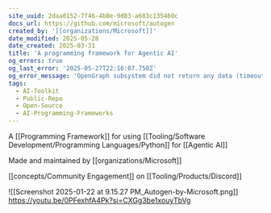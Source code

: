 ```yaml
---
site_uuid: 2daa0152-7f46-4b8e-9d83-a683c135460c
docs_url: https://github.com/microsoft/autogen
created_by: '[[organizations/Microsoft]]'
date_modified: 2025-05-28
date_created: 2025-03-31
title: 'A programming framework for Agentic AI'
og_errors: true
og_last_error: '2025-05-27T22:16:07.750Z'
og_error_message: 'OpenGraph subsystem did not return any data (timeout or crash).'
tags:
  - AI-Toolkit
  - Public-Repo
  - Open-Source
  - AI-Programming-Frameworks
---
```


A [[Programming Framework]] for using [[Tooling/Software Development/Programming Languages/Python]] for [[Agentic AI]]

Made and maintained by [[organizations/Microsoft]]

[[concepts/Community Engagement]] on [[Tooling/Products/Discord]]

![[Screenshot 2025-01-22 at 9.15.27 PM_Autogen-by-Microsoft.png]]
https://youtu.be/0PFexhfA4Pk?si=CXGg3be1xouyTbVg